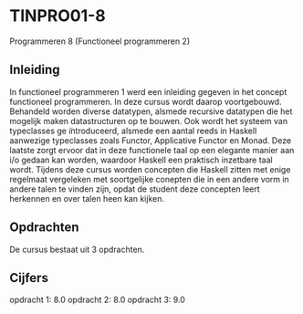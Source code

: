 # TINPRO01-8
Programmeren 8 (Functioneel programmeren 2)


## Inleiding
In functioneel programmeren 1 werd een inleiding gegeven in het concept functioneel programmeren. In deze cursus wordt daarop voortgebouwd. Behandeld worden diverse datatypen, alsmede recursive datatypen die het mogelijk maken datastructuren op te bouwen. Ook wordt het systeem van typeclasses ge ̈ıntroduceerd, alsmede een aantal reeds in Haskell aanwezige typeclasses zoals Functor, Applicative Functor en Monad. Deze laatste zorgt ervoor dat in deze functionele taal op een elegante manier aan i/o gedaan kan worden, waardoor Haskell een praktisch inzetbare taal wordt. Tijdens deze cursus worden concepten die Haskell zitten met enige regelmaat vergeleken met soortgelijke conepten die in een andere vorm in andere talen te vinden zijn, opdat de student deze concepten leert herkennen en over talen heen kan kijken.

## Opdrachten

De cursus bestaat uit 3 opdrachten.

## Cijfers
opdracht 1: 8.0
opdracht 2: 8.0
opdracht 3: 9.0
